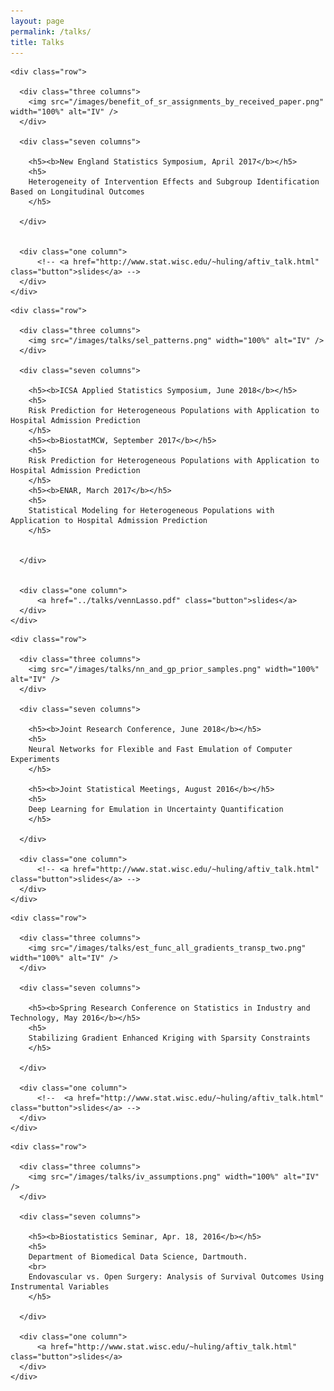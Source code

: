 ```yaml
---
layout: page
permalink: /talks/
title: Talks
---
```


  <div class="docs-section-small">

    <div class="row">

      <div class="three columns">
        <img src="/images/benefit_of_sr_assignments_by_received_paper.png" width="100%" alt="IV" />
      </div>

      <div class="seven columns">

        <h5><b>New England Statistics Symposium, April 2017</b></h5>
        <h5>
        Heterogeneity of Intervention Effects and Subgroup Identification Based on Longitudinal Outcomes
        </h5>

      </div>
      
      
      <div class="one column">
          <!-- <a href="http://www.stat.wisc.edu/~huling/aftiv_talk.html" class="button">slides</a> -->
      </div>
    </div>

  </div>

  <div class="docs-section-small">

    <div class="row">

      <div class="three columns">
        <img src="/images/talks/sel_patterns.png" width="100%" alt="IV" />
      </div>

      <div class="seven columns">
      
        <h5><b>ICSA Applied Statistics Symposium, June 2018</b></h5>
        <h5>
        Risk Prediction for Heterogeneous Populations with Application to Hospital Admission Prediction
        </h5>
        <h5><b>BiostatMCW, September 2017</b></h5>
        <h5>
        Risk Prediction for Heterogeneous Populations with Application to Hospital Admission Prediction
        </h5>
        <h5><b>ENAR, March 2017</b></h5>
        <h5>
        Statistical Modeling for Heterogeneous Populations with Application to Hospital Admission Prediction
        </h5>
        

      </div>
      
      
      <div class="one column">
          <a href="../talks/vennLasso.pdf" class="button">slides</a>
      </div>
    </div>

  </div>

  <div class="docs-section-small">

    <div class="row">

      <div class="three columns">
        <img src="/images/talks/nn_and_gp_prior_samples.png" width="100%" alt="IV" />
      </div>

      <div class="seven columns">
      
        <h5><b>Joint Research Conference, June 2018</b></h5>
        <h5>
        Neural Networks for Flexible and Fast Emulation of Computer Experiments
        </h5>

        <h5><b>Joint Statistical Meetings, August 2016</b></h5>
        <h5>
        Deep Learning for Emulation in Uncertainty Quantification
        </h5>

      </div>
      
      <div class="one column">
          <!-- <a href="http://www.stat.wisc.edu/~huling/aftiv_talk.html" class="button">slides</a> -->
      </div>
    </div>

  </div>

  <div class="docs-section-small">

    <div class="row">

      <div class="three columns">
        <img src="/images/talks/est_func_all_gradients_transp_two.png" width="100%" alt="IV" />
      </div>

      <div class="seven columns">

        <h5><b>Spring Research Conference on Statistics in Industry and Technology, May 2016</b></h5>
        <h5>
        Stabilizing Gradient Enhanced Kriging with Sparsity Constraints
        </h5>

      </div>
      
      <div class="one column">
          <!--  <a href="http://www.stat.wisc.edu/~huling/aftiv_talk.html" class="button">slides</a> -->
      </div>
    </div>

  </div>


  <div class="docs-section-small">

    <div class="row">

      <div class="three columns">
        <img src="/images/talks/iv_assumptions.png" width="100%" alt="IV" />
      </div>

      <div class="seven columns">

        <h5><b>Biostatistics Seminar, Apr. 18, 2016</b></h5>
        <h5>
        Department of Biomedical Data Science, Dartmouth. 
        <br>
        Endovascular vs. Open Surgery: Analysis of Survival Outcomes Using Instrumental Variables
        </h5>

      </div>
      
      <div class="one column">
          <a href="http://www.stat.wisc.edu/~huling/aftiv_talk.html" class="button">slides</a>
      </div>
    </div>

  </div>
  
  
